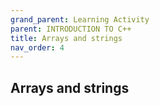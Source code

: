 ```yaml
---
grand_parent: Learning Activity
parent: INTRODUCTION TO C++
title: Arrays and strings
nav_order: 4
---
```


 Arrays and strings
--------------------------------------------------------------------------------

